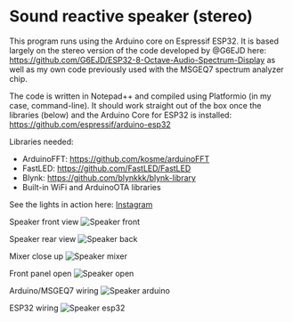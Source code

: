 # Sound reactive speaker (stereo)

This program runs using the Arduino core on Espressif ESP32. It is based largely on the stereo version of the code developed by @G6EJD here: https://github.com/G6EJD/ESP32-8-Octave-Audio-Spectrum-Display as well as my own code previously used with the MSGEQ7 spectrum analyzer chip.

The code is written in Notepad++ and compiled using Platformio (in my case, command-line). It should work straight out of the box once the libraries (below) and the Arduino Core for ESP32 is installed: https://github.com/espressif/arduino-esp32

Libraries needed:

- ArduinoFFT: https://github.com/kosme/arduinoFFT
- FastLED: https://github.com/FastLED/FastLED
- Blynk: https://github.com/blynkkk/blynk-library
- Built-in WiFi and ArduinoOTA libraries

See the lights in action here: [Instagram](https://www.instagram.com/p/BfJb-3ajXb_/)

Speaker front view
![Speaker front](./img/speaker_front.jpg)

Speaker rear view
![Speaker back](./img/speaker_back.jpg)

Mixer close up
![Speaker mixer](./img/speaker_mixer.jpg)

Front panel open
![Speaker open](./img/speaker_inside.jpg)

Arduino/MSGEQ7 wiring
![Speaker arduino](./img/speaker_arduino.jpg)

ESP32 wiring
![Speaker esp32](./img/speaker_front.jpg)
